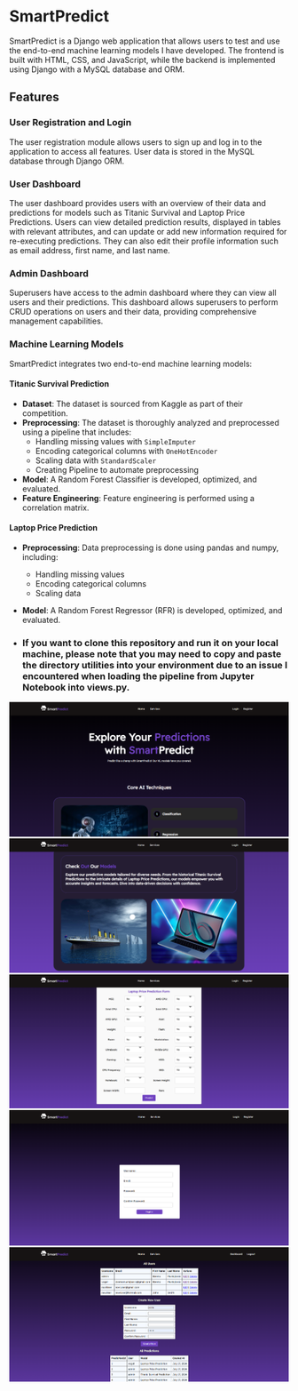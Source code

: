 # SmartPredict

SmartPredict is a Django web application that allows users to test and use the end-to-end machine learning models I have developed. The frontend is built with HTML, CSS, and JavaScript, while the backend is implemented using Django with a MySQL database and ORM.

## Features

### User Registration and Login
The user registration module allows users to sign up and log in to the application to access all features. User data is stored in the MySQL database through Django ORM.

### User Dashboard
The user dashboard provides users with an overview of their data and predictions for models such as Titanic Survival and Laptop Price Predictions. Users can view detailed prediction results, displayed in tables with relevant attributes, and can update or add new information required for re-executing predictions. They can also edit their profile information such as email address, first name, and last name.

### Admin Dashboard
Superusers have access to the admin dashboard where they can view all users and their predictions. This dashboard allows superusers to perform CRUD operations on users and their data, providing comprehensive management capabilities.

### Machine Learning Models
SmartPredict integrates two end-to-end machine learning models:

#### Titanic Survival Prediction
- **Dataset**: The dataset is sourced from Kaggle as part of their competition.
- **Preprocessing**: The dataset is thoroughly analyzed and preprocessed using a pipeline that includes:
  - Handling missing values with `SimpleImputer`
  - Encoding categorical columns with `OneHotEncoder`
  - Scaling data with `StandardScaler`
  - Creating Pipeline to automate preprocessing
- **Model**: A Random Forest Classifier is developed, optimized, and evaluated.
- **Feature Engineering**: Feature engineering is performed using a correlation matrix.

#### Laptop Price Prediction
- **Preprocessing**: Data preprocessing is done using pandas and numpy, including:
  - Handling missing values
  - Encoding categorical columns
  - Scaling data
- **Model**: A Random Forest Regressor (RFR) is developed, optimized, and evaluated.

- ### If you want to clone this repository and run it on your local machine, please note that you may need to copy and paste the directory utilities into your environment due to an issue I encountered when loading the pipeline from Jupyter Notebook into views.py.

![](https://github.com/dzemomustajbasic/smartpredict/raw/main/screenshots/Screenshot_629.png)
![](https://github.com/dzemomustajbasic/smartpredict/raw/main/screenshots/Screenshot_630.png)
![](https://github.com/dzemomustajbasic/smartpredict/raw/main/screenshots/Screenshot_631.png)
![](https://github.com/dzemomustajbasic/smartpredict/raw/main/screenshots/Screenshot_632.png)
![](https://github.com/dzemomustajbasic/smartpredict/raw/main/screenshots/Screenshot_633.png)




